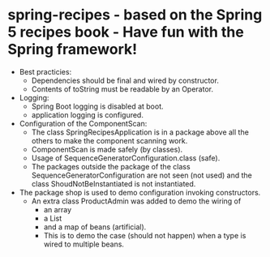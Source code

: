# spring-recipes - based on the Spring 5 recipes book - Have fun with the Spring framework!
* Best practicies:
  * Dependencies should be final and wired by constructor.
  * Contents of toString must be readable by an Operator.
* Logging:
  * Spring Boot logging is disabled at boot.
  * application logging is configured.
* Configuration of the ComponentScan:
  * The class SpringRecipesApplication is in a package above all the others to make the component scanning work. 
  * ComponentScan is made safely (by classes).
  * Usage of SequenceGeneratorConfiguration.class (safe).
  * The packages outside the package of the class SequenceGeneratorConfiguration are not seen (not used) 
  and the class ShoudNotBeInstantiated is not instantiated. 
* The package shop is used to demo configuration invoking constructors.
   * An extra class ProductAdmin was added to demo the wiring of 
     * an array
     * a List 
     * and a map of beans (artificial).
     * This is to demo the case (should not happen) when a type is wired to multiple beans.
  